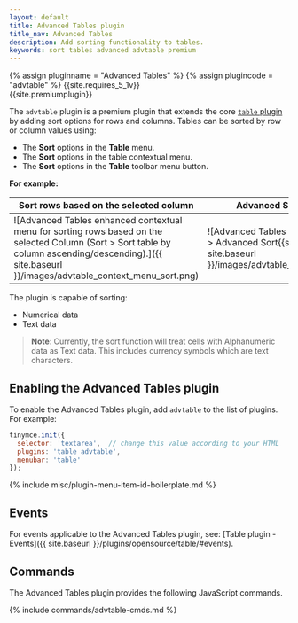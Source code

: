 ```yaml
---
layout: default
title: Advanced Tables plugin
title_nav: Advanced Tables
description: Add sorting functionality to tables.
keywords: sort tables advanced advtable premium
---
```


{% assign pluginname = "Advanced Tables" %}
{% assign plugincode = "advtable" %}
{{site.requires_5_1v}}<br/>
{{site.premiumplugin}}

The `advtable` plugin is a premium plugin that extends the core [`table` plugin]({{site.baseurl}}/plugins/opensource/table/) by adding sort options for rows and columns. Tables can be sorted by row or column values using:

* The **Sort** options in the **Table** menu.
* The **Sort** options in the table contextual menu.
* The **Sort** options in the **Table** toolbar menu button.

**For example:**

| Sort rows based on the selected column                   | Advanced Sort Dialog                                 |
| -------------------------------------------------------- | ---------------------------------------------------- |
| ![Advanced Tables enhanced contextual menu for sorting rows based on the selected Column (Sort > Sort table by column ascending/descending).]({{ site.baseurl }}/images/advtable_context_menu_sort.png) | ![Advanced Tables sort dialog (Sort > Advanced Sort{{site.ellps}}).]({{ site.baseurl }}/images/advtable_dialog_sort.png) |

The plugin is capable of sorting:

* Numerical data
* Text data

> **Note**: Currently, the sort function will treat cells with Alphanumeric data as Text data. This includes currency symbols which are text characters.

## Enabling the Advanced Tables plugin

To enable the Advanced Tables plugin, add `advtable` to the list of plugins. For example:

```js
tinymce.init({
  selector: 'textarea',  // change this value according to your HTML
  plugins: 'table advtable',
  menubar: 'table'
});
```

{% include misc/plugin-menu-item-id-boilerplate.md %}

## Events

For events applicable to the Advanced Tables plugin, see: [Table plugin - Events]({{ site.baseurl }}/plugins/opensource/table/#events).

## Commands

The Advanced Tables plugin provides the following JavaScript commands.

{% include commands/advtable-cmds.md %}
